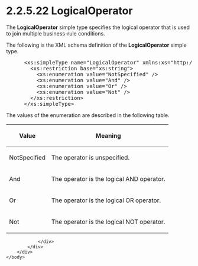 <html dir="LTR" xmlns:mshelp="http://msdn.microsoft.com/mshelp" xmlns:ddue="http://ddue.schemas.microsoft.com/authoring/2003/5" xmlns:xlink="http://www.w3.org/1999/xlink" xmlns:tool="http://www.microsoft.com/tooltip">
    <head>
        <meta http-equiv="Content-Type" content="text/html; CHARSET=utf-8"></meta>
        <meta name="save" content="history"></meta>
        <title>2.2.5.22 LogicalOperator</title>
        <xml>
            <mshelp:toctitle title="2.2.5.22 LogicalOperator"></mshelp:toctitle>
            <mshelp:rltitle title="[MS-SSMDSWS-15]: LogicalOperator"></mshelp:rltitle>
            <mshelp:keyword index="A" term="442fe177-e2f4-421c-a0b9-9b65184e3878"></mshelp:keyword>
            <mshelp:attr name="DCSext.ContentType" value="open specification"></mshelp:attr>
            <mshelp:attr name="AssetID" value="442fe177-e2f4-421c-a0b9-9b65184e3878"></mshelp:attr>
            <mshelp:attr name="TopicType" value="kbRef"></mshelp:attr>
            <mshelp:attr name="DCSext.Title" value="[MS-SSMDSWS-15]: LogicalOperator" />
        </xml>
    </head>
    <body>
        <div id="header">
            <h1 class="heading">2.2.5.22 LogicalOperator</h1>
        </div>
        <div id="mainSection">
            <div id="mainBody">
                <div id="allHistory" class="saveHistory"></div>
                <div id="sectionSection0" class="section" name="collapseableSection">
                    

<p>The <b>LogicalOperator</b> simple type specifies the logical
operator that is used to join multiple business-rule conditions.</p>

<p>The following is the XML schema definition of the <b>LogicalOperator</b>
simple type.</p>

<dl>
<dd>
<div><pre> &lt;xs:simpleType name=&quot;LogicalOperator&quot; xmlns:xs=&quot;http://www.w3.org/2001/XMLSchema&quot;&gt;
   &lt;xs:restriction base=&quot;xs:string&quot;&gt;
     &lt;xs:enumeration value=&quot;NotSpecified&quot; /&gt;
     &lt;xs:enumeration value=&quot;And&quot; /&gt;
     &lt;xs:enumeration value=&quot;Or&quot; /&gt;
     &lt;xs:enumeration value=&quot;Not&quot; /&gt;
   &lt;/xs:restriction&gt;
 &lt;/xs:simpleType&gt;
</pre></div>
</dd></dl>

<p>The values of the enumeration are described in the following
table.</p>

<table>
 <thead>
  <tr>
   <th>
   <p>Value</p>
   </th>
   <th>
   <p>Meaning</p>
   </th>
  </tr>
 </thead>
 <tr>
  <td>
  <p>NotSpecified</p>
  </td>
  <td>
  <p>The operator is unspecified.</p>
  </td>
 </tr>
 <tr>
  <td>
  <p>And</p>
  </td>
  <td>
  <p>The operator is the logical AND operator.</p>
  </td>
 </tr>
 <tr>
  <td>
  <p>Or</p>
  </td>
  <td>
  <p>The operator is the logical OR operator.</p>
  </td>
 </tr>
 <tr>
  <td>
  <p>Not</p>
  </td>
  <td>
  <p>The operator is the logical NOT operator.</p>
  </td>
 </tr>
</table>

<p> </p>


                </div>
            </div>
        </div>
    </body>
</html>